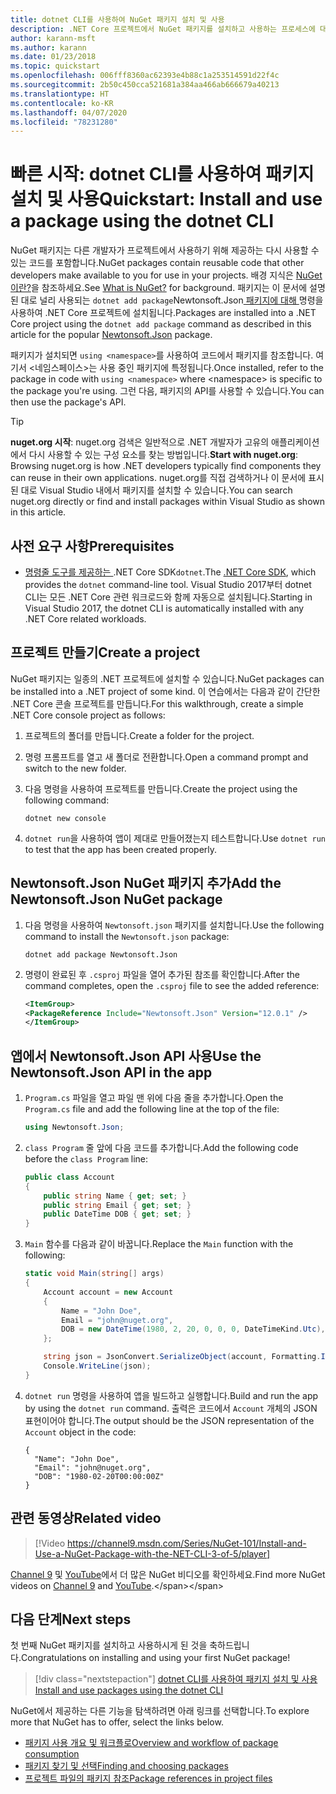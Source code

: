 ```yaml
---
title: dotnet CLI를 사용하여 NuGet 패키지 설치 및 사용
description: .NET Core 프로젝트에서 NuGet 패키지를 설치하고 사용하는 프로세스에 대한 연습 자습서입니다.
author: karann-msft
ms.author: karann
ms.date: 01/23/2018
ms.topic: quickstart
ms.openlocfilehash: 006fff8360ac62393e4b88c1a253514591d22f4c
ms.sourcegitcommit: 2b50c450cca521681a384aa466ab666679a40213
ms.translationtype: HT
ms.contentlocale: ko-KR
ms.lasthandoff: 04/07/2020
ms.locfileid: "78231280"
---
```

# <a name="quickstart-install-and-use-a-package-using-the-dotnet-cli"></a><span data-ttu-id="9c168-103">빠른 시작: dotnet CLI를 사용하여 패키지 설치 및 사용</span><span class="sxs-lookup"><span data-stu-id="9c168-103">Quickstart: Install and use a package using the dotnet CLI</span></span>

<span data-ttu-id="9c168-104">NuGet 패키지는 다른 개발자가 프로젝트에서 사용하기 위해 제공하는 다시 사용할 수 있는 코드를 포함합니다.</span><span class="sxs-lookup"><span data-stu-id="9c168-104">NuGet packages contain reusable code that other developers make available to you for use in your projects.</span></span> <span data-ttu-id="9c168-105">배경 지식은 [NuGet이란?](../What-is-NuGet.md)을 참조하세요.</span><span class="sxs-lookup"><span data-stu-id="9c168-105">See [What is NuGet?](../What-is-NuGet.md) for background.</span></span> <span data-ttu-id="9c168-106">패키지는 이 문서에 설명된 대로 널리 사용되는 `dotnet add package`Newtonsoft.Json[ 패키지에 대해 ](https://www.nuget.org/packages/Newtonsoft.Json/) 명령을 사용하여 .NET Core 프로젝트에 설치됩니다.</span><span class="sxs-lookup"><span data-stu-id="9c168-106">Packages are installed into a .NET Core project using the `dotnet add package` command as described in this article for the popular [Newtonsoft.Json](https://www.nuget.org/packages/Newtonsoft.Json/) package.</span></span>

<span data-ttu-id="9c168-107">패키지가 설치되면 `using <namespace>`를 사용하여 코드에서 패키지를 참조합니다. 여기서 \<네임스페이스\>는 사용 중인 패키지에 특정됩니다.</span><span class="sxs-lookup"><span data-stu-id="9c168-107">Once installed, refer to the package in code with `using <namespace>` where \<namespace\> is specific to the package you're using.</span></span> <span data-ttu-id="9c168-108">그런 다음, 패키지의 API를 사용할 수 있습니다.</span><span class="sxs-lookup"><span data-stu-id="9c168-108">You can then use the package's API.</span></span>

> [!Tip]
> <span data-ttu-id="9c168-109">**nuget.org 시작**: nuget.org 검색은 일반적으로 .NET 개발자가 고유의 애플리케이션에서 다시 사용할 수 있는 구성 요소를 찾는 방법입니다.</span><span class="sxs-lookup"><span data-stu-id="9c168-109">**Start with nuget.org**: Browsing nuget.org is how .NET developers typically find components they can reuse in their own applications.</span></span> <span data-ttu-id="9c168-110">nuget.org를 직접 검색하거나 이 문서에 표시된 대로 Visual Studio 내에서 패키지를 설치할 수 있습니다.</span><span class="sxs-lookup"><span data-stu-id="9c168-110">You can search nuget.org directly or find and install packages within Visual Studio as shown in this article.</span></span>

## <a name="prerequisites"></a><span data-ttu-id="9c168-111">사전 요구 사항</span><span class="sxs-lookup"><span data-stu-id="9c168-111">Prerequisites</span></span>

- <span data-ttu-id="9c168-112">[ 명령줄 도구를 제공하는 ](https://www.microsoft.com/net/download/).NET Core SDK`dotnet`.</span><span class="sxs-lookup"><span data-stu-id="9c168-112">The [.NET Core SDK](https://www.microsoft.com/net/download/), which provides the `dotnet` command-line tool.</span></span> <span data-ttu-id="9c168-113">Visual Studio 2017부터 dotnet CLI는 모든 .NET Core 관련 워크로드와 함께 자동으로 설치됩니다.</span><span class="sxs-lookup"><span data-stu-id="9c168-113">Starting in Visual Studio 2017, the dotnet CLI is automatically installed with any .NET Core related workloads.</span></span>

## <a name="create-a-project"></a><span data-ttu-id="9c168-114">프로젝트 만들기</span><span class="sxs-lookup"><span data-stu-id="9c168-114">Create a project</span></span>

<span data-ttu-id="9c168-115">NuGet 패키지는 일종의 .NET 프로젝트에 설치할 수 있습니다.</span><span class="sxs-lookup"><span data-stu-id="9c168-115">NuGet packages can be installed into a .NET project of some kind.</span></span> <span data-ttu-id="9c168-116">이 연습에서는 다음과 같이 간단한 .NET Core 콘솔 프로젝트를 만듭니다.</span><span class="sxs-lookup"><span data-stu-id="9c168-116">For this walkthrough, create a simple .NET Core console project as follows:</span></span>

1. <span data-ttu-id="9c168-117">프로젝트의 폴더를 만듭니다.</span><span class="sxs-lookup"><span data-stu-id="9c168-117">Create a folder for the project.</span></span>

1. <span data-ttu-id="9c168-118">명령 프롬프트를 열고 새 폴더로 전환합니다.</span><span class="sxs-lookup"><span data-stu-id="9c168-118">Open a command prompt and switch to the new folder.</span></span>

1. <span data-ttu-id="9c168-119">다음 명령을 사용하여 프로젝트를 만듭니다.</span><span class="sxs-lookup"><span data-stu-id="9c168-119">Create the project using the following command:</span></span>

    ```dotnetcli
    dotnet new console
    ```

1. <span data-ttu-id="9c168-120">`dotnet run`을 사용하여 앱이 제대로 만들어졌는지 테스트합니다.</span><span class="sxs-lookup"><span data-stu-id="9c168-120">Use `dotnet run` to test that the app has been created properly.</span></span>

## <a name="add-the-newtonsoftjson-nuget-package"></a><span data-ttu-id="9c168-121">Newtonsoft.Json NuGet 패키지 추가</span><span class="sxs-lookup"><span data-stu-id="9c168-121">Add the Newtonsoft.Json NuGet package</span></span>

1. <span data-ttu-id="9c168-122">다음 명령을 사용하여 `Newtonsoft.json` 패키지를 설치합니다.</span><span class="sxs-lookup"><span data-stu-id="9c168-122">Use the following command to install the `Newtonsoft.json` package:</span></span>

    ```dotnetcli
    dotnet add package Newtonsoft.Json
    ```

2. <span data-ttu-id="9c168-123">명령이 완료된 후 `.csproj` 파일을 열어 추가된 참조를 확인합니다.</span><span class="sxs-lookup"><span data-stu-id="9c168-123">After the command completes, open the `.csproj` file to see the added reference:</span></span>

    ```xml
   <ItemGroup>
    <PackageReference Include="Newtonsoft.Json" Version="12.0.1" />
   </ItemGroup>
    ```

## <a name="use-the-newtonsoftjson-api-in-the-app"></a><span data-ttu-id="9c168-124">앱에서 Newtonsoft.Json API 사용</span><span class="sxs-lookup"><span data-stu-id="9c168-124">Use the Newtonsoft.Json API in the app</span></span>

1. <span data-ttu-id="9c168-125">`Program.cs` 파일을 열고 파일 맨 위에 다음 줄을 추가합니다.</span><span class="sxs-lookup"><span data-stu-id="9c168-125">Open the `Program.cs` file and add the following line at the top of the file:</span></span>

    ```cs
    using Newtonsoft.Json;
    ```

1. <span data-ttu-id="9c168-126">`class Program` 줄 앞에 다음 코드를 추가합니다.</span><span class="sxs-lookup"><span data-stu-id="9c168-126">Add the following code before the `class Program` line:</span></span>

    ```cs
    public class Account
    {
        public string Name { get; set; }
        public string Email { get; set; }
        public DateTime DOB { get; set; }
    }
    ```

1. <span data-ttu-id="9c168-127">`Main` 함수를 다음과 같이 바꿉니다.</span><span class="sxs-lookup"><span data-stu-id="9c168-127">Replace the `Main` function with the following:</span></span>

    ```cs
    static void Main(string[] args)
    {
        Account account = new Account
        {
            Name = "John Doe",
            Email = "john@nuget.org",
            DOB = new DateTime(1980, 2, 20, 0, 0, 0, DateTimeKind.Utc),
        };

        string json = JsonConvert.SerializeObject(account, Formatting.Indented);
        Console.WriteLine(json);
    }
    ```

1. <span data-ttu-id="9c168-128">`dotnet run` 명령을 사용하여 앱을 빌드하고 실행합니다.</span><span class="sxs-lookup"><span data-stu-id="9c168-128">Build and run the app by using the `dotnet run` command.</span></span> <span data-ttu-id="9c168-129">출력은 코드에서 `Account` 개체의 JSON 표현이어야 합니다.</span><span class="sxs-lookup"><span data-stu-id="9c168-129">The output should be the JSON representation of the `Account` object in the code:</span></span>

    ```output
    {
      "Name": "John Doe",
      "Email": "john@nuget.org",
      "DOB": "1980-02-20T00:00:00Z"
    }
    ```
## <a name="related-video"></a><span data-ttu-id="9c168-130">관련 동영상</span><span class="sxs-lookup"><span data-stu-id="9c168-130">Related video</span></span>

> [!Video https://channel9.msdn.com/Series/NuGet-101/Install-and-Use-a-NuGet-Package-with-the-NET-CLI-3-of-5/player]

<span data-ttu-id="9c168-131">[Channel 9](https://channel9.msdn.com/Series/NuGet-101) 및 [YouTube](https://www.youtube.com/playlist?list=PLdo4fOcmZ0oVLvfkFk8O9h6v2Dcdh2bh_)에서 더 많은 NuGet 비디오를 확인하세요.</span><span class="sxs-lookup"><span data-stu-id="9c168-131">Find more NuGet videos on [Channel 9](https://channel9.msdn.com/Series/NuGet-101) and [YouTube](https://www.youtube.com/playlist?list=PLdo4fOcmZ0oVLvfkFk8O9h6v2Dcdh2bh_).</span></span>

## <a name="next-steps"></a><span data-ttu-id="9c168-132">다음 단계</span><span class="sxs-lookup"><span data-stu-id="9c168-132">Next steps</span></span>

<span data-ttu-id="9c168-133">첫 번째 NuGet 패키지를 설치하고 사용하시게 된 것을 축하드립니다.</span><span class="sxs-lookup"><span data-stu-id="9c168-133">Congratulations on installing and using your first NuGet package!</span></span>

> [!div class="nextstepaction"]
> [<span data-ttu-id="9c168-134">dotnet CLI를 사용하여 패키지 설치 및 사용</span><span class="sxs-lookup"><span data-stu-id="9c168-134">Install and use packages using the dotnet CLI</span></span>](../consume-packages/install-use-packages-dotnet-cli.md)

<span data-ttu-id="9c168-135">NuGet에서 제공하는 다른 기능을 탐색하려면 아래 링크를 선택합니다.</span><span class="sxs-lookup"><span data-stu-id="9c168-135">To explore more that NuGet has to offer, select the links below.</span></span>

- [<span data-ttu-id="9c168-136">패키지 사용 개요 및 워크플로</span><span class="sxs-lookup"><span data-stu-id="9c168-136">Overview and workflow of package consumption</span></span>](../consume-packages/overview-and-workflow.md)
- [<span data-ttu-id="9c168-137">패키지 찾기 및 선택</span><span class="sxs-lookup"><span data-stu-id="9c168-137">Finding and choosing packages</span></span>](../consume-packages/finding-and-choosing-packages.md)
- [<span data-ttu-id="9c168-138">프로젝트 파일의 패키지 참조</span><span class="sxs-lookup"><span data-stu-id="9c168-138">Package references in project files</span></span>](../consume-packages/package-references-in-project-files.md)
